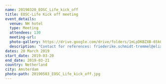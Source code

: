 ```yaml
---
name: 20190320_EOSC_Life_kick_off
title: EOSC-Life Kick off meeting
event_details: 
  venue: NH hotel
  type: Meeting
  attendees: 130
  meeting-url:
  photo-gallery: https://drive.google.com/drive/folders/1mLpDKBZXB-65kGFIS_mwwJGKcTvlkHQ6
  description: "Contact for references: friederike.schmidt-tremmel@elixir-europe.org"
dates: 20 March 2019
start_date: 2019-03-20
end_date: 2019-03-21
country: Netherland
city: Amsterdam
photo-path: 20190503_EOSC_Life_kick_off.jpg
---
```


<!-- For description I would do categories: Venue,Type of event, Attendees, Photogallery, Reference contact >
